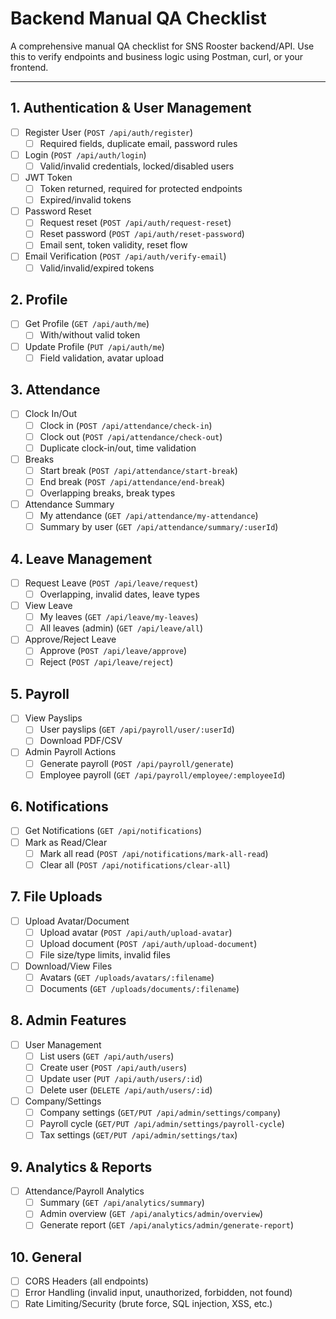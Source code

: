 # Backend Manual QA Checklist

A comprehensive manual QA checklist for SNS Rooster backend/API. Use this to verify endpoints and business logic using Postman, curl, or your frontend.

---

## 1. Authentication & User Management
- [ ] Register User (`POST /api/auth/register`)
  - [ ] Required fields, duplicate email, password rules
- [ ] Login (`POST /api/auth/login`)
  - [ ] Valid/invalid credentials, locked/disabled users
- [ ] JWT Token
  - [ ] Token returned, required for protected endpoints
  - [ ] Expired/invalid tokens
- [ ] Password Reset
  - [ ] Request reset (`POST /api/auth/request-reset`)
  - [ ] Reset password (`POST /api/auth/reset-password`)
  - [ ] Email sent, token validity, reset flow
- [ ] Email Verification (`POST /api/auth/verify-email`)
  - [ ] Valid/invalid/expired tokens

## 2. Profile
- [ ] Get Profile (`GET /api/auth/me`)
  - [ ] With/without valid token
- [ ] Update Profile (`PUT /api/auth/me`)
  - [ ] Field validation, avatar upload

## 3. Attendance
- [ ] Clock In/Out
  - [ ] Clock in (`POST /api/attendance/check-in`)
  - [ ] Clock out (`POST /api/attendance/check-out`)
  - [ ] Duplicate clock-in/out, time validation
- [ ] Breaks
  - [ ] Start break (`POST /api/attendance/start-break`)
  - [ ] End break (`POST /api/attendance/end-break`)
  - [ ] Overlapping breaks, break types
- [ ] Attendance Summary
  - [ ] My attendance (`GET /api/attendance/my-attendance`)
  - [ ] Summary by user (`GET /api/attendance/summary/:userId`)

## 4. Leave Management
- [ ] Request Leave (`POST /api/leave/request`)
  - [ ] Overlapping, invalid dates, leave types
- [ ] View Leave
  - [ ] My leaves (`GET /api/leave/my-leaves`)
  - [ ] All leaves (admin) (`GET /api/leave/all`)
- [ ] Approve/Reject Leave
  - [ ] Approve (`POST /api/leave/approve`)
  - [ ] Reject (`POST /api/leave/reject`)

## 5. Payroll
- [ ] View Payslips
  - [ ] User payslips (`GET /api/payroll/user/:userId`)
  - [ ] Download PDF/CSV
- [ ] Admin Payroll Actions
  - [ ] Generate payroll (`POST /api/payroll/generate`)
  - [ ] Employee payroll (`GET /api/payroll/employee/:employeeId`)

## 6. Notifications
- [ ] Get Notifications (`GET /api/notifications`)
- [ ] Mark as Read/Clear
  - [ ] Mark all read (`POST /api/notifications/mark-all-read`)
  - [ ] Clear all (`POST /api/notifications/clear-all`)

## 7. File Uploads
- [ ] Upload Avatar/Document
  - [ ] Upload avatar (`POST /api/auth/upload-avatar`)
  - [ ] Upload document (`POST /api/auth/upload-document`)
  - [ ] File size/type limits, invalid files
- [ ] Download/View Files
  - [ ] Avatars (`GET /uploads/avatars/:filename`)
  - [ ] Documents (`GET /uploads/documents/:filename`)

## 8. Admin Features
- [ ] User Management
  - [ ] List users (`GET /api/auth/users`)
  - [ ] Create user (`POST /api/auth/users`)
  - [ ] Update user (`PUT /api/auth/users/:id`)
  - [ ] Delete user (`DELETE /api/auth/users/:id`)
- [ ] Company/Settings
  - [ ] Company settings (`GET/PUT /api/admin/settings/company`)
  - [ ] Payroll cycle (`GET/PUT /api/admin/settings/payroll-cycle`)
  - [ ] Tax settings (`GET/PUT /api/admin/settings/tax`)

## 9. Analytics & Reports
- [ ] Attendance/Payroll Analytics
  - [ ] Summary (`GET /api/analytics/summary`)
  - [ ] Admin overview (`GET /api/analytics/admin/overview`)
  - [ ] Generate report (`GET /api/analytics/admin/generate-report`)

## 10. General
- [ ] CORS Headers (all endpoints)
- [ ] Error Handling (invalid input, unauthorized, forbidden, not found)
- [ ] Rate Limiting/Security (brute force, SQL injection, XSS, etc.) 